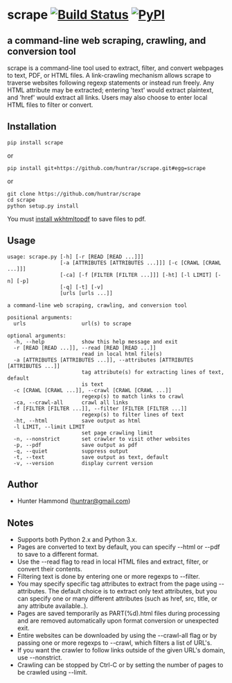 # scrape [![Build Status](https://travis-ci.org/huntrar/scrape.svg?branch=master)](https://travis-ci.org/huntrar/scrape) [![PyPI](https://img.shields.io/pypi/dm/scrape.svg?style=flat)]()

## a command-line web scraping, crawling, and conversion tool

scrape is a command-line tool used to extract, filter, and convert webpages to text, PDF, or HTML files. A link-crawling mechanism allows scrape to traverse websites following regexp statements or instead run freely. Any HTML attribute may be extracted; entering 'text' would extract plaintext, and 'href' would extract all links. Users may also choose to enter local HTML files to filter or convert.

## Installation
    pip install scrape

or

    pip install git+https://github.com/huntrar/scrape.git#egg=scrape

or

    git clone https://github.com/huntrar/scrape
    cd scrape
    python setup.py install

You must [install wkhtmltopdf](https://github.com/pdfkit/pdfkit/wiki/Installing-WKHTMLTOPDF) to save files to pdf.

## Usage
    usage: scrape.py [-h] [-r [READ [READ ...]]]
                     [-a [ATTRIBUTES [ATTRIBUTES ...]]] [-c [CRAWL [CRAWL ...]]]
                     [-ca] [-f [FILTER [FILTER ...]]] [-ht] [-l LIMIT] [-n] [-p]
                     [-q] [-t] [-v]
                     [urls [urls ...]]
    
    a command-line web scraping, crawling, and conversion tool
    
    positional arguments:
      urls                  url(s) to scrape
    
    optional arguments:
      -h, --help            show this help message and exit
      -r [READ [READ ...]], --read [READ [READ ...]]
                            read in local html file(s)
      -a [ATTRIBUTES [ATTRIBUTES ...]], --attributes [ATTRIBUTES [ATTRIBUTES ...]]
                            tag attribute(s) for extracting lines of text, default
                            is text
      -c [CRAWL [CRAWL ...]], --crawl [CRAWL [CRAWL ...]]
                            regexp(s) to match links to crawl
      -ca, --crawl-all      crawl all links
      -f [FILTER [FILTER ...]], --filter [FILTER [FILTER ...]]
                            regexp(s) to filter lines of text
      -ht, --html           save output as html
      -l LIMIT, --limit LIMIT
                            set page crawling limit
      -n, --nonstrict       set crawler to visit other websites
      -p, --pdf             save output as pdf
      -q, --quiet           suppress output
      -t, --text            save output as text, default
      -v, --version         display current version

## Author
* Hunter Hammond (huntrar@gmail.com)

## Notes
* Supports both Python 2.x and Python 3.x.
* Pages are converted to text by default, you can specify --html or --pdf to save to a different format.
* Use the --read flag to read in local HTML files and extract, filter, or convert their contents.
* Filtering text is done by entering one or more regexps to --filter.
* You may specify specific tag attributes to extract from the page using --attributes. The default choice is to extract only text attributes, but you can specify one or many different attributes (such as href, src, title, or any attribute available..).
* Pages are saved temporarily as PART(%d).html files during processing and are removed automatically upon format conversion or unexpected exit.
* Entire websites can be downloaded by using the --crawl-all flag or by passing one or more regexps to --crawl, which filters a list of URL's.
* If you want the crawler to follow links outside of the given URL's domain, use --nonstrict.
* Crawling can be stopped by Ctrl-C or by setting the number of pages to be crawled using --limit.

